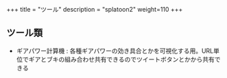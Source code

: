 +++
title = "ツール"
description = "splatoon2"
weight=110
+++

## ツール類

* ギアパワー計算機 : 各種ギアパワーの効き具合とかを可視化する用。URL単位でギアとブキの組み合わせ共有できるのでツイートボタンとかから共有できる
